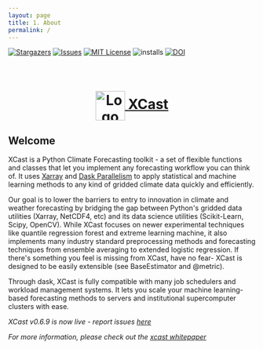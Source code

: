```yaml
---
layout: page 
title: 1. About 
permalink: /
---
```


<!-- PROJECT SHIELDS -->
[![Stargazers][stars-shield]][stars-url]
[![Issues][issues-shield]][issues-url]
[![MIT License][license-shield]][license-url]
![installs](https://img.shields.io/conda/dn/hallkjc01/xcast?color=light-green&label=Installations&style=for-the-badge)
[![DOI](https://img.shields.io/badge/DOI-10.5281%2Fzenodo.6472890-blue?style=for-the-badge)](https://zenodo.org/badge/latestdoi/386326352)




<!-- PROJECT LOGO -->
<br />
<p align="center">
  <a href="https://github.com/kjhall01/xcast/">
    <h1 align="center"><img src="https://raw.githubusercontent.com/kjhall01/xcast/gh-pages/XCastLogo.png" align="center" alt="Logo" width="60" height="60">  XCast</h1>
  </a>
</p>


## Welcome

XCast is a Python Climate Forecasting toolkit - a set of flexible functions and classes that let you implement any forecasting workflow you can think of. It uses [Xarray](https://xarray.dev/) and [Dask Parallelism](https://dask.org/) to apply statistical and machine learning methods to any kind of gridded climate data quickly and efficiently.

Our goal is to lower the barriers to entry to innovation in climate and weather forecasting by bridging the gap between Python's gridded data utilities (Xarray, NetCDF4, etc) and its data science utilities (Scikit-Learn, Scipy, OpenCV). While XCast focuses on newer experimental techniques like quantile regression forest and extreme learning machine, it also implements many industry standard preprocessing methods and forecasting techniques from ensemble averaging to extended logistic regression. If there's something you feel is missing from XCast, have no fear- XCast is designed to be easily extensible (see BaseEstimator and @metric).

Through dask, XCast is fully compatible with many job schedulers and workload management systems. It lets you scale your machine learning-based forecasting methods to servers and institutional supercomputer clusters with ease.

*XCast v0.6.9 is now live - report issues [here](https://github.com/kjhall01/xcast/issues)*

*For more information, please check out the [xcast whitepaper](https://www.frontiersin.org/articles/10.3389/fclim.2022.953262/full)*


[contributors-shield]: https://img.shields.io/github/contributors/kjhall01/xcast.svg?style=for-the-badge
[contributors-url]: https://github.com/kjhall01/xcast/graphs/contributors
[forks-shield]: https://img.shields.io/github/forks/kjhall01/xcast.svg?style=for-the-badge
[forks-url]: https://github.com/kjhall01/xcast/network/members
[stars-shield]: https://img.shields.io/github/stars/kjhall01/xcast.svg?style=for-the-badge
[stars-url]: https://github.com/kjhall01/xcast/stargazers
[issues-shield]: https://img.shields.io/github/issues/kjhall01/xcast.svg?style=for-the-badge
[issues-url]: https://github.com/kjhall01/xcast/issues
[license-shield]: https://img.shields.io/github/license/kjhall01/xcast.svg?style=for-the-badge
[license-url]: https://github.com/kjhall01/xcast/blob/main/LICENSE
[linkedin-shield]: https://img.shields.io/badge/-LinkedIn-black.svg?style=for-the-badge&logo=linkedin&colorB=555
[linkedin-url]: https://linkedin.com/in/kjhall01

